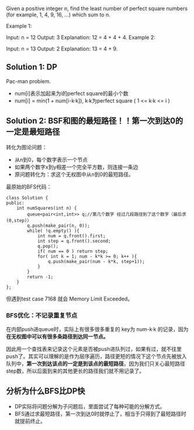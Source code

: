 Given a positive integer n, find the least number of perfect square numbers (for example, 1, 4, 9, 16, ...) which sum to n.

Example 1:

Input: n = 12
Output: 3 
Explanation: 12 = 4 + 4 + 4.
Example 2:

Input: n = 13
Output: 2
Explanation: 13 = 4 + 9.

## Solution 1: DP

Pac-man problem.
+ num[i]表示加起来为i的perfect square的最小个数
+ num[i] = min(1 + num[i-k·k]), k·k为perfect square ( 1 <= k·k <= i )

## Solution 2: BSF和图的最短路径！！第一次到达0的一定是最短路径

转化为图论问题：
+ 从n到0，每个数字表示一个节点
+ 如果两个数字x到y相差一个完全平方数，则连接一条边
+ 原问题转化为：求这个无权图中从n到0的最短路径。


最原始的BFS代码：

	class Solution {
	public:
	    int numSquares(int n) {
	        queue<pair<int,int>> q;//第几个数字 经过几段路径到了这个数字（最后求(0,step)）
	        q.push(make_pair(n, 0));
	        while( !q.empty() ){
	            int num = q.front().first;
	            int step = q.front().second;
	            q.pop();
	            if( num == 0 ) return step;
	            for( int k = 1; num - k*k >= 0; k++ ){
	                q.push(make_pair(num - k*k, step+1));
	            }
	        }
	        return -1;
	    }
	};

但遇到test case 7168 就会 Memory Limit Exceeded。

### BFS优化：不记录重复节点

在内部push进queue时，实际上有很多很多重复的 key为 num-k·k 的记录，因为**在无权图中可以有很多条路径到达同一节点。**

因此用一个查找表来记录这个元素是否被push进队列过，如果有过，就不往里push了。其实可以理解的是作为层序遍历，路径更短的情况下这个节点先被放入队列中，**第一次到达该点的一定是到该点的最短路径**，因为我们只关心最短路径step数，所以后面到来的其他更长的路径我们就不用记录了。

## 分析为什么BFS比DP快

+ DP实际将问题分解为子问题后，里面尝试了每种可能的分解方式。
+ BFS通过求最短路径，第一次到达0时就停止了，相当于只得到了最短路径时就提前终止。